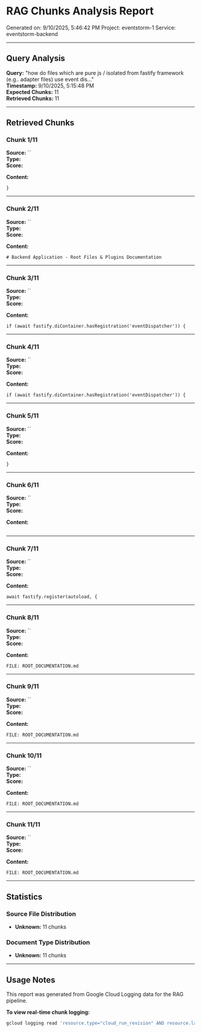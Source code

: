 # RAG Chunks Analysis Report

Generated on: 9/10/2025, 5:46:42 PM
Project: eventstorm-1
Service: eventstorm-backend

---

## Query Analysis

**Query:** "how do files which are pure js / isolated from fastify framework (e.g.. adapter files) use event dis..."  
**Timestamp:** 9/10/2025, 5:15:48 PM  
**Expected Chunks:** 11  
**Retrieved Chunks:** 11

---

## Retrieved Chunks

### Chunk 1/11

**Source:** ``  
**Type:**   
**Score:** 

**Content:**
```
}
```

---

### Chunk 2/11

**Source:** ``  
**Type:**   
**Score:** 

**Content:**
```
# Backend Application - Root Files & Plugins Documentation
```

---

### Chunk 3/11

**Source:** ``  
**Type:**   
**Score:** 

**Content:**
```
if (await fastify.diContainer.hasRegistration('eventDispatcher')) {
```

---

### Chunk 4/11

**Source:** ``  
**Type:**   
**Score:** 

**Content:**
```
if (await fastify.diContainer.hasRegistration('eventDispatcher')) {
```

---

### Chunk 5/11

**Source:** ``  
**Type:**   
**Score:** 

**Content:**
```
}
```

---

### Chunk 6/11

**Source:** ``  
**Type:**   
**Score:** 

**Content:**
```

```

---

### Chunk 7/11

**Source:** ``  
**Type:**   
**Score:** 

**Content:**
```
await fastify.register(autoload, {
```

---

### Chunk 8/11

**Source:** ``  
**Type:**   
**Score:** 

**Content:**
```
FILE: ROOT_DOCUMENTATION.md
```

---

### Chunk 9/11

**Source:** ``  
**Type:**   
**Score:** 

**Content:**
```
FILE: ROOT_DOCUMENTATION.md
```

---

### Chunk 10/11

**Source:** ``  
**Type:**   
**Score:** 

**Content:**
```
FILE: ROOT_DOCUMENTATION.md
```

---

### Chunk 11/11

**Source:** ``  
**Type:**   
**Score:** 

**Content:**
```
FILE: ROOT_DOCUMENTATION.md
```



---

## Statistics

### Source File Distribution
- **Unknown:** 11 chunks

### Document Type Distribution
- **Unknown:** 11 chunks


---

## Usage Notes

This report was generated from Google Cloud Logging data for the RAG pipeline.

**To view real-time chunk logging:**
```bash
gcloud logging read 'resource.type="cloud_run_revision" AND resource.labels.service_name="eventstorm-backend" AND textPayload:"📋 CHUNK CONTENT LOGGING"' --project=eventstorm-1 --limit=10
```
